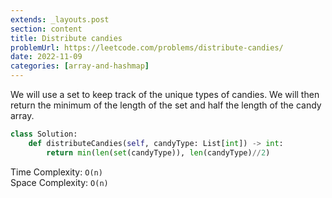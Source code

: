 ```yaml
---
extends: _layouts.post
section: content
title: Distribute candies
problemUrl: https://leetcode.com/problems/distribute-candies/
date: 2022-11-09
categories: [array-and-hashmap]
---
```


We will use a set to keep track of the unique types of candies. We will then return the minimum of the length of the set and half the length of the candy array.

```python
class Solution:
    def distributeCandies(self, candyType: List[int]) -> int:
        return min(len(set(candyType)), len(candyType)//2)
```

Time Complexity: `O(n)` <br/>
Space Complexity: `O(n)`